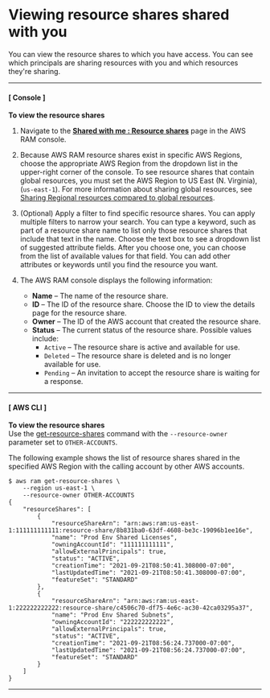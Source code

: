 # Viewing resource shares shared with you<a name="working-with-shared-view-rs"></a>

You can view the resource shares to which you have access\. You can see which principals are sharing resources with you and which resources they're sharing\.

------
#### [ Console ]

**To view the resource shares**

1. Navigate to the **[Shared with me : Resource shares](https://console.aws.amazon.com/ram/home#SharedResourceShares:)** page in the AWS RAM console\.

1. Because AWS RAM resource shares exist in specific AWS Regions, choose the appropriate AWS Region from the dropdown list in the upper\-right corner of the console\. To see resource shares that contain global resources, you must set the AWS Region to US East \(N\. Virginia\), \(`us-east-1`\)\. For more information about sharing global resources, see [Sharing Regional resources compared to global resources](working-with-regional-vs-global.md)\.

1. \(Optional\) Apply a filter to find specific resource shares\. You can apply multiple filters to narrow your search\. You can type a keyword, such as part of a resource share name to list only those resource shares that include that text in the name\. Choose the text box to see a dropdown list of suggested attribute fields\. After you choose one, you can choose from the list of available values for that field\. You can add other attributes or keywords until you find the resource you want\.

1. The AWS RAM console displays the following information:
   + **Name** – The name of the resource share\.
   + **ID** – The ID of the resource share\. Choose the ID to view the details page for the resource share\.
   + **Owner** – The ID of the AWS account that created the resource share\.
   + **Status** – The current status of the resource share\. Possible values include:
     + `Active` – The resource share is active and available for use\.
     + `Deleted` – The resource share is deleted and is no longer available for use\.
     + `Pending` – An invitation to accept the resource share is waiting for a response\.

------
#### [ AWS CLI ]

**To view the resource shares**  
Use the [get\-resource\-shares](https://docs.aws.amazon.com/cli/latest/reference/ram/get-resource-shares.html) command with the `--resource-owner` parameter set to `OTHER-ACCOUNTS`\.

The following example shows the list of resource shares shared in the specified AWS Region with the calling account by other AWS accounts\.

```
$ aws ram get-resource-shares \
    --region us-east-1 \
    --resource-owner OTHER-ACCOUNTS
{
    "resourceShares": [
        {
            "resourceShareArn": "arn:aws:ram:us-east-1:111111111111:resource-share/8b831ba0-63df-4608-be3c-19096b1ee16e",
            "name": "Prod Env Shared Licenses",
            "owningAccountId": "111111111111",
            "allowExternalPrincipals": true,
            "status": "ACTIVE",
            "creationTime": "2021-09-21T08:50:41.308000-07:00",
            "lastUpdatedTime": "2021-09-21T08:50:41.308000-07:00",
            "featureSet": "STANDARD"
        },
        {
            "resourceShareArn": "arn:aws:ram:us-east-1:222222222222:resource-share/c4506c70-df75-4e6c-ac30-42ca03295a37",
            "name": "Prod Env Shared Subnets",
            "owningAccountId": "222222222222",
            "allowExternalPrincipals": true,
            "status": "ACTIVE",
            "creationTime": "2021-09-21T08:56:24.737000-07:00",
            "lastUpdatedTime": "2021-09-21T08:56:24.737000-07:00",
            "featureSet": "STANDARD"
        }
    ]
}
```

------